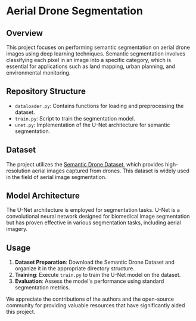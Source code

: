 # Aerial Drone Segmentation

## Overview

This project focuses on performing semantic segmentation on aerial drone images using deep learning techniques. Semantic segmentation involves classifying each pixel in an image into a specific category, which is essential for applications such as land mapping, urban planning, and environmental monitoring.

## Repository Structure

- `dataloader.py`: Contains functions for loading and preprocessing the dataset.
- `train.py`: Script to train the segmentation model.
- `unet.py`: Implementation of the U-Net architecture for semantic segmentation.

## Dataset

The project utilizes the [Semantic Drone Dataset](https://www.kaggle.com/datasets/bulentsiyah/semantic-drone-dataset), which provides high-resolution aerial images captured from drones. This dataset is widely used in the field of aerial image segmentation.

## Model Architecture

The U-Net architecture is employed for segmentation tasks. U-Net is a convolutional neural network designed for biomedical image segmentation but has proven effective in various segmentation tasks, including aerial imagery.

## Usage

1. **Dataset Preparation**: Download the Semantic Drone Dataset and organize it in the appropriate directory structure.
2. **Training**: Execute `train.py` to train the U-Net model on the dataset.
3. **Evaluation**: Assess the model's performance using standard segmentation metrics.

We appreciate the contributions of the authors and the open-source community for providing valuable resources that have significantly aided this project.
